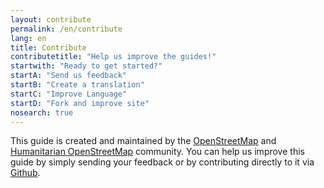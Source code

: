 ```yaml
---
layout: contribute
permalink: /en/contribute
lang: en
title: Contribute
contributetitle: "Help us improve the guides!"
startwith: "Ready to get started?"
startA: "Send us feedback"
startB: "Create a translation"
startC: "Improve Language"
startD: "Fork and improve site"
nosearch: true
---
```

This guide is created and maintained by the [OpenStreetMap](http://www.openstreetmap.org/) and [Humanitarian OpenStreetMap](http://www.openstreetmap.org/) community. You can help us improve this guide by simply sending your feedback or by contributing directly to it via [Github](http://github.com/hotosm/learnosm).
